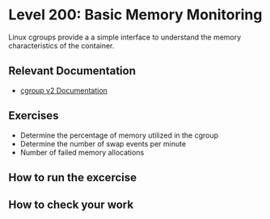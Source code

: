 # Level 200: Basic Memory Monitoring
Linux cgroups provide a a simple interface to understand the memory characteristics of the container.

## Relevant Documentation
* [cgroup v2 Documentation](https://www.kernel.org/doc/Documentation/cgroup-v2.txt)

## Exercises
* Determine the percentage of memory utilized in the cgroup
* Determine the number of swap events per minute
* Number of failed memory allocations

## How to run the excercise

## How to check your work
